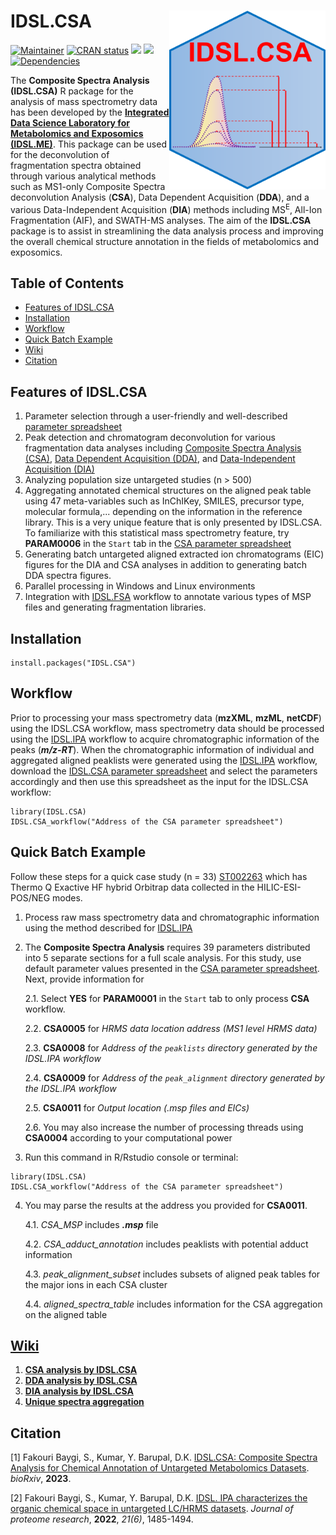 # IDSL.CSA <img src='CSA_educational_files/Figures/IDSL.CSA-logo.PNG' width="250px" align="right" />

<!-- badges: start -->
[![Maintainer](https://img.shields.io/badge/maintainer-Sadjad_Fakouri_Baygi-blue)](https://github.com/sajfb)
[![CRAN status](https://www.r-pkg.org/badges/version/IDSL.CSA)](https://cran.r-project.org/package=IDSL.CSA)
![](http://cranlogs.r-pkg.org/badges/IDSL.CSA?color=orange)
![](http://cranlogs.r-pkg.org/badges/grand-total/IDSL.CSA?color=brightgreen)
[![Dependencies](https://tinyverse.netlify.com/badge/IDSL.CSA)](https://cran.r-project.org/package=IDSL.CSA)
<!-- badges: end -->

The **Composite Spectra Analysis (IDSL.CSA)** R package for the analysis of mass spectrometry data has been developed by the [**Integrated Data Science Laboratory for Metabolomics and Exposomics (IDSL.ME)**](https://www.idsl.me/). This package can be used for the deconvolution of fragmentation spectra obtained through various analytical methods such as MS1-only Composite Spectra deconvolution Analysis (**CSA**), Data Dependent Acquisition (**DDA**), and a various Data-Independent Acquisition (**DIA**) methods including MS<sup>E</sup>, All-Ion Fragmentation (AIF), and SWATH-MS analyses. The aim of the **IDSL.CSA** package is to assist in streamlining the data analysis process and improving the overall chemical structure annotation in the fields of metabolomics and exposomics.

## Table of Contents

- [Features of IDSL.CSA](https://github.com/idslme/IDSL.CSA#features-of-idslcsa)
- [Installation](https://github.com/idslme/IDSL.CSA#installation)
- [Workflow](https://github.com/idslme/IDSL.CSA#workflow)
- [Quick Batch Example](https://github.com/idslme/IDSL.CSA#quick-batch-example)
- [Wiki](https://github.com/idslme/IDSL.CSA#wiki)
- [Citation](https://github.com/idslme/IDSL.CSA#citation)

## Features of IDSL.CSA

1) Parameter selection through a user-friendly and well-described [parameter spreadsheet](https://raw.githubusercontent.com/idslme/IDSL.CSA/main/CSA_parameters.xlsx)
2) Peak detection and chromatogram deconvolution for various fragmentation data analyses including [Composite Spectra Analysis (CSA)](https://github.com/idslme/IDSL.CSA/wiki/CSA-analysis-by-IDSL.CSA), [Data Dependent Acquisition (DDA)](https://github.com/idslme/IDSL.CSA/wiki/DDA-analysis-by-IDSL.CSA), and [Data-Independent Acquisition (DIA)](https://github.com/idslme/IDSL.CSA/wiki/DIA-analysis-by-IDSL.CSA)
3) Analyzing population size untargeted studies (n > 500)
4) Aggregating annotated chemical structures on the aligned peak table using 47 meta-variables such as InChIKey, SMILES, precursor type, molecular formula,... depending on the information in the reference library. This is a very unique feature that is only presented by IDSL.CSA. To familiarize with this statistical mass spectrometry feature, try **PARAM0006** in the `Start` tab in the [CSA parameter spreadsheet](https://raw.githubusercontent.com/idslme/IDSL.CSA/main/CSA_parameters.xlsx)
5) Generating batch untargeted aligned extracted ion chromatograms (EIC) figures for the DIA and CSA analyses in addition to generating batch DDA spectra figures.
6) Parallel processing in Windows and Linux environments
7) Integration with [IDSL.FSA](https://github.com/idslme/IDSL.FSA) workflow to annotate various types of MSP files and generating fragmentation libraries.

## Installation

	install.packages("IDSL.CSA")

## Workflow

Prior to processing your mass spectrometry data (**mzXML**, **mzML**, **netCDF**) using the IDSL.CSA workflow, mass spectrometry data should be processed using the [IDSL.IPA](https://github.com/idslme/IDSL.IPA) workflow to acquire chromatographic information of the peaks (***m/z-RT***). When the chromatographic information of individual and aggregated aligned peaklists were generated using the [IDSL.IPA](https://github.com/idslme/IDSL.IPA) workflow, download the [IDSL.CSA parameter spreadsheet](https://raw.githubusercontent.com/idslme/IDSL.CSA/main/CSA_parameters.xlsx) and select the parameters accordingly and then use this spreadsheet as the input for the IDSL.CSA workflow:

	library(IDSL.CSA)
	IDSL.CSA_workflow("Address of the CSA parameter spreadsheet")

## Quick Batch Example

Follow these steps for a quick case study (n = 33) [ST002263](https://www.metabolomicsworkbench.org/data/DRCCMetadata.php?Mode=Study&StudyID=ST002263&DataMode=AllData&ResultType=1) which has Thermo Q Exactive HF hybrid Orbitrap data collected in the HILIC-ESI-POS/NEG modes. 

1. Process raw mass spectrometry data and chromatographic information using the method described for [IDSL.IPA](https://github.com/idslme/IDSL.IPA#quick-batch-example)

2. The **Composite Spectra Analysis** requires 39 parameters distributed into 5 separate sections for a full scale analysis. For this study, use default parameter values presented in the [CSA parameter spreadsheet](https://raw.githubusercontent.com/idslme/IDSL.CSA/main/CSA_parameters.xlsx). Next, provide information for 
	
	2.1. Select **YES** for **PARAM0001** in the `Start` tab to only process **CSA** workflow.
	
	2.2. **CSA0005** for *HRMS data location address (MS1 level HRMS data)*
	
	2.3. **CSA0008** for *Address of the `peaklists` directory generated by the IDSL.IPA workflow*
	
	2.4. **CSA0009** for *Address of the `peak_alignment` directory generated by the IDSL.IPA workflow*
	
	2.5. **CSA0011** for *Output location (.msp files and EICs)*
	
	2.6. You may also increase the number of processing threads using **CSA0004** according to your computational power

3. Run this command in R/Rstudio console or terminal:

```
library(IDSL.CSA)
IDSL.CSA_workflow("Address of the CSA parameter spreadsheet")
```

4. You may parse the results at the address you provided for **CSA0011**.
	
	4.1. *CSA_MSP* includes ***.msp*** file
	
	4.2. *CSA_adduct_annotation* includes peaklists with potential adduct information
	
	4.3. *peak_alignment_subset* includes subsets of aligned peak tables for the major ions in each CSA cluster
	
	4.4. *aligned_spectra_table* includes information for the CSA aggregation on the aligned table

## [**Wiki**](https://github.com/idslme/IDSL.CSA/wiki)

1. [**CSA analysis by IDSL.CSA**](https://github.com/idslme/IDSL.CSA/wiki/CSA-analysis-by-IDSL.CSA)
2. [**DDA analysis by IDSL.CSA**](https://github.com/idslme/IDSL.CSA/wiki/DDA-analysis-by-IDSL.CSA)
3. [**DIA analysis by IDSL.CSA**](https://github.com/idslme/IDSL.CSA/wiki/DIA-analysis-by-IDSL.CSA)
4. [**Unique spectra aggregation**](https://github.com/idslme/IDSL.CSA/wiki/Unique-spectra-aggregation)

## Citation

[1] Fakouri Baygi, S., Kumar, Y. Barupal, D.K. [IDSL.CSA: Composite Spectra Analysis for Chemical Annotation of Untargeted Metabolomics Datasets](https://doi.org/10.1101/2023.02.09.527886). *bioRxiv*, **2023**.

[2] Fakouri Baygi, S., Kumar, Y. Barupal, D.K. [IDSL. IPA characterizes the organic chemical space in untargeted LC/HRMS datasets](https://pubs.acs.org/doi/10.1021/acs.jproteome.2c00120). *Journal of proteome research*, **2022**, *21(6)*, 1485-1494.